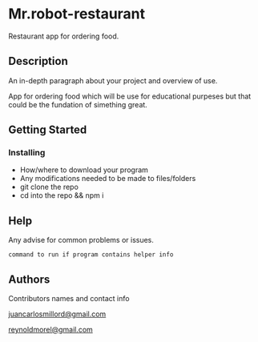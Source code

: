 # Mr.robot-restaurant


Restaurant app for ordering food.

## Description

An in-depth paragraph about your project and overview of use.

App for ordering food which will be use for educational purpeses but that could be the fundation of simething great.

## Getting Started

### Installing

* How/where to download your program
* Any modifications needed to be made to files/folders
* git clone the repo
* cd into the repo && npm i

## Help

Any advise for common problems or issues.
```
command to run if program contains helper info
```

## Authors

Contributors names and contact info

juancarlosmillord@gmail.com

reynoldmorel@gmail.com 
